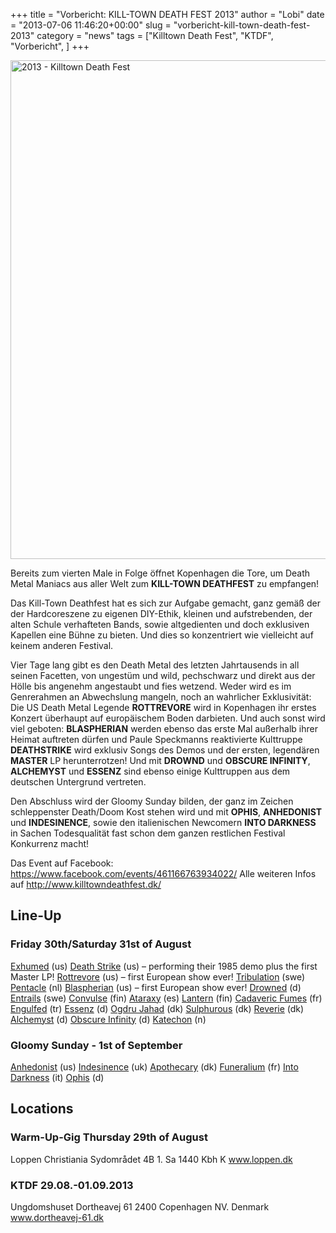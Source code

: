 +++
title = "Vorbericht: KILL-TOWN DEATH FEST 2013"
author = "Lobi"
date = "2013-07-06 11:46:20+00:00"
slug = "vorbericht-kill-town-death-fest-2013"
category = "news"
tags = ["Killtown Death Fest", "KTDF", "Vorbericht", ]
+++

<img src="http://necroslaughter.de/wp-content/uploads/2013/07/2013-Killtown-Death-Fest.jpg" alt="2013 - Killtown Death Fest" width="567" height="798" class="aligncenter size-full wp-image-11099" />

Bereits zum vierten Male in Folge öffnet Kopenhagen die Tore, um Death Metal Maniacs aus aller Welt zum **KILL-TOWN DEATHFEST** zu empfangen!

Das Kill-Town Deathfest hat es sich zur Aufgabe gemacht, ganz gemäß der der Hardcoreszene zu eigenen DIY-Ethik, kleinen und aufstrebenden, der alten Schule verhafteten Bands, sowie altgedienten und doch exklusiven Kapellen eine Bühne zu bieten. Und dies so konzentriert wie vielleicht auf keinem anderen Festival.

Vier Tage lang gibt es den Death Metal des letzten Jahrtausends in all seinen Facetten, von ungestüm und wild, pechschwarz und direkt aus der Hölle bis angenehm angestaubt und fies wetzend. Weder wird es im Genrerahmen an Abwechslung mangeln, noch an wahrlicher Exklusivität: Die US Death Metal Legende **ROTTREVORE** wird in Kopenhagen ihr erstes Konzert überhaupt auf europäischem Boden darbieten.
Und auch sonst wird viel geboten: **BLASPHERIAN** werden ebenso das erste Mal außerhalb ihrer Heimat auftreten dürfen und Paule Speckmanns reaktivierte Kulttruppe **DEATHSTRIKE** wird exklusiv Songs des Demos und der ersten, legendären **MASTER** LP herunterrotzen! Und mit **DROWND** und **OBSCURE INFINITY**, **ALCHEMYST** und **ESSENZ** sind ebenso einige Kulttruppen aus dem deutschen Untergrund vertreten.

Den Abschluss wird der Gloomy Sunday bilden, der ganz im Zeichen schleppenster Death/Doom Kost stehen wird und mit **OPHIS**, **ANHEDONIST** und **INDESINENCE**, sowie den italienischen Newcomern **INTO DARKNESS** in Sachen Todesqualität fast schon dem ganzen restlichen Festival Konkurrenz macht!

Das Event auf Facebook: <a href="https://www.facebook.com/events/461166763934022/">https://www.facebook.com/events/461166763934022/</a>
Alle weiteren Infos auf <a href="http://www.killtowndeathfest.dk/">http://www.killtowndeathfest.dk/</a>

<h2>Line-Up</h2>
<h3>Friday 30th/Saturday 31st of August</h3>
<a href="http://www.facebook.com/ExhumedOfficial">Exhumed</a> (us)
<a href="http://www.facebook.com/pages/Death-Strike/167679447659">Death Strike</a> (us) – performing their 1985 demo plus the first Master LP!
<a href="http://www.rottrevoreusa.com">Rottrevore</a> (us) – first European show ever!
<a href="http://www.tribulation.se">Tribulation</a> (swe)
<a href="http://www.pentacle.nl">Pentacle</a> (nl)
<a href="http://www.facebook.com/blaspherian">Blaspherian</a> (us) – first European show ever!
<a href="http://http://drowned.todeskult.de">Drowned</a> (d)
<a href="http://www.facebook.com/Entrails666">Entrails</a> (swe)
<a href="http://www.facebook.com/Convulse">Convulse</a> (fin)
<a href="http://ataraxymuerte.bandcamp.com">Ataraxy</a> (es)
<a href="http://www.facebook.com/lantern666">Lantern</a> (fin)
<a href="http://www.facebook.com/pages/Cadaveric-Fumes/386247771463077">Cadaveric Fumes</a> (fr)
<a href="http://www.facebook.com/engulfedtr">Engulfed</a> (tr)
<a href="http://znesseessenz.net">Essenz</a> (d)
<a href="http://www.facebook.com/pages/Ogdru-Jahad/155162547966767?ref=hl">Ogdru Jahad</a> (dk)
<a href="http://sulphurous.bandcamp.com">Sulphurous</a> (dk)
<a href="http://eirever.bandcamp.com">Reverie</a> (dk)
<a href="http://www.facebook.com/bloodandember">Alchemyst</a> (d)
<a href="http://obscureinfinity.jimdo.com">Obscure Infinity</a> (d)
<a href="http://katechon.bandcamp.com">Katechon</a> (n)
 
<h3>Gloomy Sunday - 1st of September</h3>
<a href="http://anhedonist.blogspot.com">Anhedonist</a> (us)
<a href="http://www.facebook.com/pages/Indesinence-Official/231340010226233">Indesinence</a> (uk)
<a href="http://www.facebook.com/pages/Apothecary/165264943512059">Apothecary</a> (dk)
<a href="http://www.myspace.com/funeralium">Funeralium</a> (fr)
<a href="http://intodarkness.bandcamp.com">Into Darkness</a> (it)
<a href="http://www.ophisdoom.de">Ophis</a> (d)

<h2>Locations</h2>
<h3>Warm-Up-Gig Thursday 29th of August</h3>
Loppen Christiania
Sydområdet 4B 1. Sa
1440 Kbh K
<a href="www.loppen.dk">www.loppen.dk</a>

<h3>KTDF 29.08.-01.09.2013</h3>
Ungdomshuset
Dortheavej 61
2400 Copenhagen NV.
Denmark
<a href="http://www.dortheavej-61.dk">www.dortheavej-61.dk</a>
 

 
